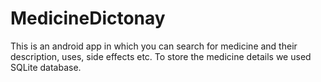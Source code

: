 # MedicineDictonay

This is an android app in which you can search for medicine and their description, uses, side effects etc.
To store the medicine details we used SQLite database.
